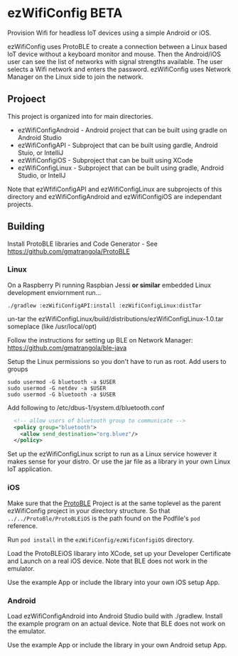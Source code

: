# ezWifiConfig BETA

Provision Wifi for headless IoT devices using a simple Android or iOS.

ezWifiConfig uses ProtoBLE to create a connection between a Linux based IoT device without a keyboard monitor and mouse. Then the Android/iOS user can see the list of networks with signal strengths available. The user selects a Wifi network and enters the password. ezWifiConfig uses Network Manager on the Linux side to join the network.

## Projoect

This project is organized into for main directories. 

- ezWifiConfigAndroid - Android project that can be built using gradle on Android Studio
- ezWifiConfigAPI - Subproject that can be built using gardle, Android Stuio, or IntelliJ
- ezWifiConfigiOS - Subproject that can be built using XCode
- ezWifiConfigLinux - Subproject that can be built using gradle, Android Studio, or IntellJ

Note that ezWfifiConfigAPI and ezWifiConfigLinux are subprojects of this directory and ezWifiConfigAndroid and ezWifiConfigiOS are independant projects.

## Building

Install ProtoBLE libraries and Code Generator - See https://github.com/gmatrangola/ProtoBLE

### Linux

On a Raspberry Pi running Raspbian Jessi **or similar** embedded Linux development enviornment run...

`./gradlew :ezWifiConfigAPI:install :ezWifiConfigLinux:distTar`

un-tar the ezWifiConfigLinux/build/distributions/ezWifiConfigLinux-1.0.tar someplace (like /usr/local/opt)

Follow the instructions for setting up BLE on Network Manager: https://github.com/gmatrangola/ble-java

Setup the Linux permissions so you don't have to run as root. Add users to groups

```
sudo usermod -G bluetooth -a $USER
sudo usermod -G netdev -a $USER
sudo usermod -G bluetooth -a $USER
```

Add following to /etc/dbus-1/system.d/bluetooth.conf

```xml
  <!-- allow users of bluetooth group to communicate -->
  <policy group="bluetooth">
    <allow send_destination="org.bluez"/>
  </policy>
```

Set up the ezWifiConfigLinux script to run as a Linux service however it makes sense for your distro. Or use the jar file as a library in your own Linux IoT application.

### iOS

Make sure that the [ProtoBLE](https://github.com/gmatrangola/ProtoBLE/tree/master/ProtoBLEiOS) Project is at the same toplevel as the parent ezWifiConfig project in your directory structure. So that `../../ProtoBle/ProtoBLEiOS` is the path found on the Podfile's `pod` reference.

Run `pod install` in the `ezWifiConfig/ezWifiConfigiOS` directory.

Load the ProtoBLEiOS libarary into XCode, set up your Developer Certificate and Launch on a real iOS device. Note that BLE does not work in the emulator.

Use the example App or include the library into your own iOS setup App.

### Android

Load ezWifiConfigAndroid into Android Studio build with ./gradlew. Install the example program on an actual device. Note that BLE does not work on the emulator.

Use the example App or include the library in your own Android setup App.
